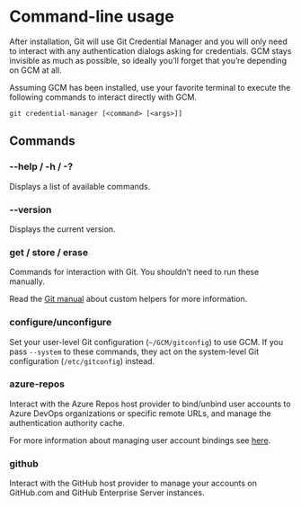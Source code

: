 # Command-line usage

After installation, Git will use Git Credential Manager and you will only need
to interact with any authentication dialogs asking for credentials.
GCM stays invisible as much as possible, so ideally you’ll forget that you’re
depending on GCM at all.

Assuming GCM has been installed, use your favorite terminal to execute the
following commands to interact directly with GCM.

```shell
git credential-manager [<command> [<args>]]
```

## Commands

### --help / -h / -?

Displays a list of available commands.

### --version

Displays the current version.

### get / store / erase

Commands for interaction with Git. You shouldn't need to run these manually.

Read the [Git manual][git-credentials-custom-helpers] about custom helpers for
more information.

### configure/unconfigure

Set your user-level Git configuration (`~/GCM/gitconfig`) to use GCM. If you pass
`--system` to these commands, they act on the system-level Git configuration
(`/etc/gitconfig`) instead.

### azure-repos

Interact with the Azure Repos host provider to bind/unbind user accounts to
Azure DevOps organizations or specific remote URLs, and manage the
authentication authority cache.

For more information about managing user account bindings see
[here][azure-access-tokens-ua].

[azure-access-tokens-ua]: azrepos-users-and-tokens.md#useraccounts
[git-credentials-custom-helpers]: https://git-scm.com/docs/gitcredentials#_custom_helpers

### github

Interact with the GitHub host provider to manage your accounts on GitHub.com and
GitHub Enterprise Server instances.
